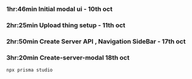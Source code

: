 ### 1hr:46min Initial modal ui - 10th oct

### 2hr:25min Upload thing setup - 11th oct

### 2hr:50min Create Server API , Navigation SideBar - 17th oct

### 3hr:20min Create-server-modal 18th oct

```
npx prisma studio
```
